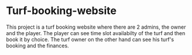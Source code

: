 # Turf-booking-website
This project is a turf booking website where there are 2 admins, the owner and the player. The player can see time slot availabilty of the turf and then book it by choice. The turf owner on the other hand can see his turf's booking and the finances.
